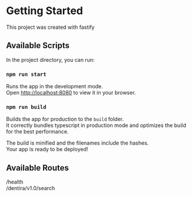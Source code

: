 # Getting Started

This project was created with fastify

## Available Scripts

In the project directory, you can run:

### `npm run start`

Runs the app in the development mode.\
Open [http://localhost:8080](http://localhost:8080) to view it in your browser.

### `npm run build`

Builds the app for production to the `build` folder.\
It correctly bundles typescript in production mode and optimizes the build for the best performance.

The build is minified and the filenames include the hashes.\
Your app is ready to be deployed!

## Available Routes
/health \
/dentira/v1.0/search
